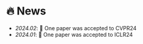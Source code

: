 # 🔥 News
- *2024.02*: 🎉 One paper was accepted to CVPR24
- *2024.01*: 🎉 One paper was accepted to ICLR24




<!-- - *2024.01*: 🔥 We release [AudioGPT](https://github.com/AIGC-Audio/AudioGPT) (⭐️6k+) -->